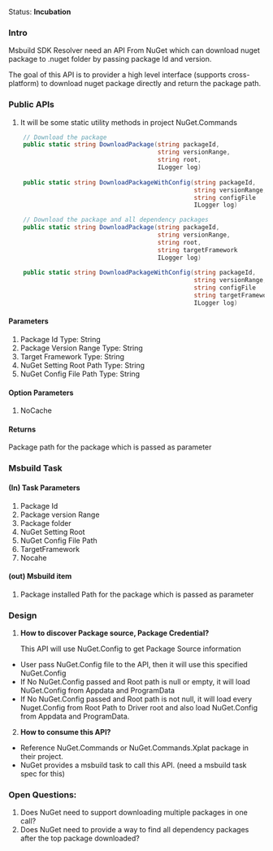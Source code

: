 Status: **Incubation**

### Intro
Msbuild SDK Resolver need an API From NuGet which can download nuget package to .nuget folder by passing package Id and version.

The goal of this API is to provider a high level interface (supports cross-platform) to download nuget package directly and return the package path.

### Public APIs
1. It will be some static utility methods in project NuGet.Commands

```csharp
    // Download the package 
    public static string DownloadPackage(string packageId, 
                                         string versionRange, 
                                         string root,
                                         ILogger log)
    
    public static string DownloadPackageWithConfig(string packageId,
                                                   string versionRange,
                                                   string configFile
                                                   ILogger log)

    // Download the package and all dependency packages
    public static string DownloadPackage(string packageId, 
                                         string versionRange, 
                                         string root,
                                         string targetFramework
                                         ILogger log)
    
    public static string DownloadPackageWithConfig(string packageId,
                                                   string versionRange,
                                                   string configFile
                                                   string targetFramework
                                                   ILogger log)

```


#### Parameters
1. Package Id Type: String
2. Package Version Range  Type: String
3. Target Framework Type: String 
4. NuGet Setting Root Path Type: String
5. NuGet Config File Path Type: String

#### Option Parameters 
1. NoCache


#### Returns
Package path for the package which is passed as parameter

### Msbuild Task

#### (In) Task Parameters
1. Package Id
2. Package version Range
3. Package folder
4. NuGet Setting Root
5. NuGet Config File Path
6. TargetFramework
7. Nocahe

#### (out) Msbuild item
1. Package installed Path for the package which is passed as parameter 

### Design
1. **How to discover Package source, Package Credential?**

   This API will use NuGet.Config to get Package Source information
* User pass NuGet.Config file to the API, then it will use this specified NuGet.Config
* If No NuGet.Config passed and Root path is null or empty, it will load NuGet.Config from Appdata and ProgramData
* If No NuGet.Config passed and Root path is not null, it will load every Nuget.Config from Root Path to Driver root and also load NuGet.Config from Appdata and ProgramData.

2. **How to consume this API?**
* Reference NuGet.Commands or NuGet.Commands.Xplat package in their project.
* NuGet provides a msbuild task to call this API. (need a msbuild task spec for this)

### Open Questions:

1. Does NuGet need to support downloading multiple packages in one call?
2. Does NuGet need to provide a way to find all dependency packages after the top package downloaded?





